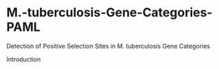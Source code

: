 # M.-tuberculosis-Gene-Categories-PAML
Detection of Positive Selection Sites in M. tuberculosis Gene Categories

Introduction
